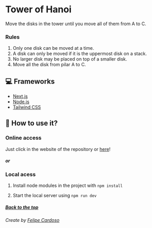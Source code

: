 # Tower of Hanoi

Move the disks in the tower until you move all of them from A to C.

### Rules

1. Only one disk can be moved at a time.
2. A disk can only be moved if it is the uppermost disk on a stack.
3. No larger disk may be placed on top of a smaller disk.
4. Move all the disk from pilar A to C.

## 💻 Frameworks

- [Next.js](https://nextjs.org)
- [Node.js](https://nodejs.org)
- [Tailwind CSS](https://tailwindcss.com)

## 🚀 How to use it?

### Online access

Just click in the website of the repository or [here](https://kariba-eight.vercel.app)!

##### or

### Local acess

1. Install node modules in the project with `npm install`

2. Start the local server using `npm run dev`

##### [Back to the top](https://github.com/imLymei/kariba-card-counter#Kariba-card-counter)

###### Create by [Felipe Cardoso](https://lymei.art)
